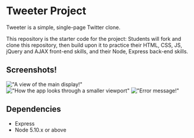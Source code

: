 # Tweeter Project

Tweeter is a simple, single-page Twitter clone.

This repository is the starter code for the project: Students will fork and clone this repository, then build upon it to practice their HTML, CSS, JS, jQuery and AJAX front-end skills, and their Node, Express back-end skills.

## Screenshots!
!["A view of the main display!"](https://github.com/TapiocaQueen990/tweeter/blob/master/docs/Main%20Display.jpg?raw=true)
!["How the app looks through a smaller viewport"](https://github.com/TapiocaQueen990/tweeter/blob/master/docs/Tablet%20view.jpg?raw=true)
!["Error message!"](https://github.com/TapiocaQueen990/tweeter/blob/master/docs/Error%20message.jpg?raw=true)


## Dependencies

- Express
- Node 5.10.x or above


